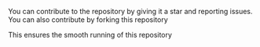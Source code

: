 You can contribute to the repository by giving it a star and reporting issues.
You can also contribute by forking this repository

This ensures the smooth running of this repository
